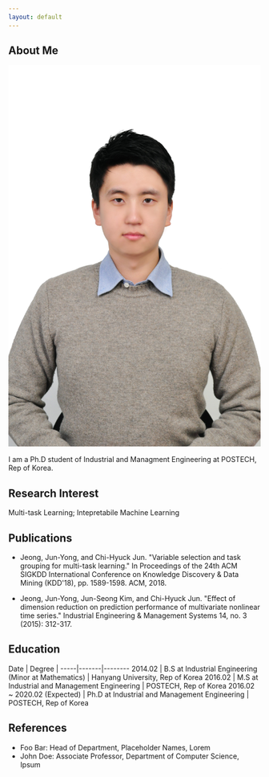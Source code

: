 ```yaml
---
layout: default
---
```


## About Me

<img class="profile-picture" src="pic.jpg">

I am a Ph.D student of Industrial and Managment Engineering at POSTECH, Rep of Korea.

## Research Interest

Multi-task Learning; Intepretabile Machine Learning 

## Publications

* Jeong, Jun-Yong, and Chi-Hyuck Jun. "Variable selection and task grouping for multi-task learning." In Proceedings of the 24th ACM SIGKDD International Conference on Knowledge Discovery & Data Mining (KDD'18), pp. 1589-1598. ACM, 2018.

* Jeong, Jun-Yong, Jun-Seong Kim, and Chi-Hyuck Jun. "Effect of dimension reduction on prediction performance of multivariate nonlinear time series." Industrial Engineering & Management Systems 14, no. 3 (2015): 312-317.

## Education
Date | Degree | 
-----|-------|--------
2014.02 | B.S at Industrial Engineering (Minor at Mathematics) | Hanyang University, Rep of Korea
2016.02 | M.S at Industrial and Management Engineering | POSTECH, Rep of Korea
2016.02 ~ 2020.02 (Expected)  | Ph.D at Industrial and Management Engineering | POSTECH, Rep of Korea

## References

* Foo Bar: Head of Department, Placeholder Names, Lorem
* John Doe: Associate Professor, Department of Computer Science, Ipsum
